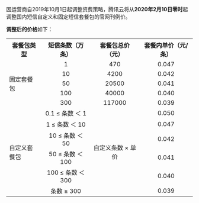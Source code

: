 因运营商自2019年10月1日起调整资费策略，腾讯云将从**2020年2月10日零时**起调整国内短信自定义和固定短信套餐包的官网刊例价。

**调整后的价格**如下：
<table>
   <tr>
	 		<th>套餐包类型 </th>   
        <th>短信条数（万条）</th> 
		 <th>套餐包总价（元）</th> 
		  <th>套餐内单价（元/条）	</th> 
   </tr>
   <tr>
	  <td  rowspan="5">固定套餐包</td>
        <td align="center">1</td> 
		<td align="center">470</td>
			<td align="center">0.047</td>
      </tr>
        <td align="center">10</td> 
		<td align="center">4200</td>
		<td align="center">0.042</td>
   </tr>
        <td align="center">50</td> 
		<td align="center">20500</td>
		<td align="center">0.041</td>
   </tr>
        <td align="center">100</td> 
		<td align="center">40000</td>
		<td align="center">0.040</td>
   </tr>
        <td align="center">300</td> 
		<td align="center">117000</td>
		<td align="center">0.039</td>
   </tr>
	   <tr>
			  <td  rowspan="6">自定义套餐包</td>
        <td align="center">0.1 ≤ 条数 ＜ 1</td> 
		<td  rowspan="6" align="center">自定义条数 × 单价</td>
		<td align="center">0.050</td>
   </tr>
   </tr>
        <td align="center">1 ≤ 条数 ＜ 10</td> 
		<td align="center">0.047</td>
   </tr>
      </tr>
        <td align="center">10 ≤ 条数 ＜ 50</td> 
		<td align="center">0.042</td>
   </tr>
        <td align="center">50 ≤ 条数 ＜ 100</td> 
		<td align="center">0.041</td>
   </tr>
        <td align="center">100 ≤ 条数 ＜ 300</td> 
		<td align="center">0.040</td>
   </tr>
        <td align="center">条数 ≥ 300</td> 
		<td align="center">0.039</td>
   </tr>
</table>
